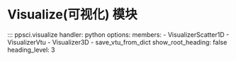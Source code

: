 # Visualize(可视化) 模块

::: ppsci.visualize
    handler: python
    options:
      members:
        - VisualizerScatter1D
        - VisualizerVtu
        - Visualizer3D
        - save_vtu_from_dict
      show_root_heading: false
      heading_level: 3
